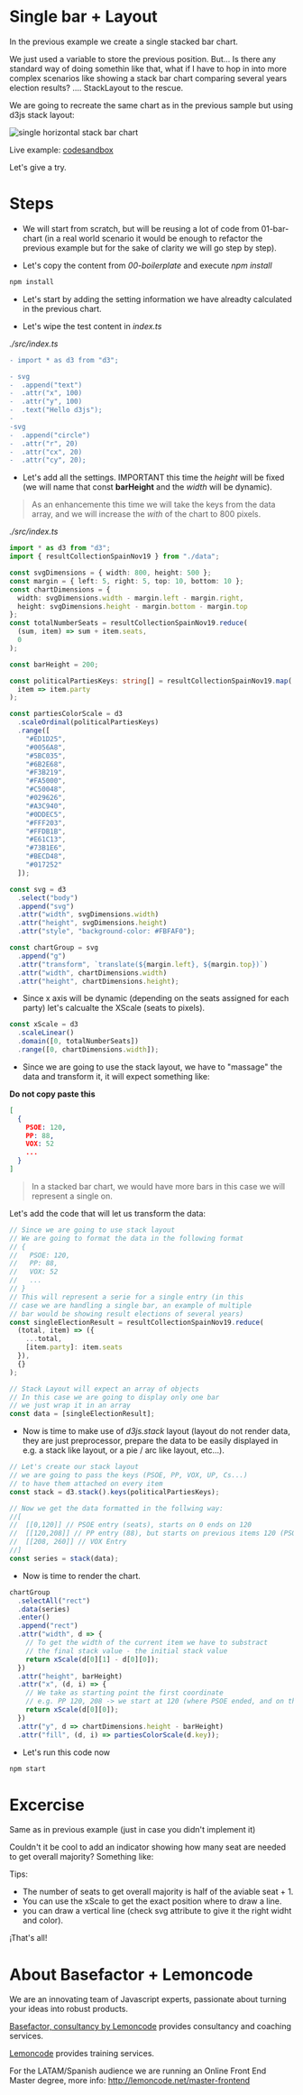 # Single bar + Layout

In the previous example we create a single stacked bar chart.

We just used a variable to store the previous position. But... Is there any
standard way of doing somethin like that, what if I have to hop in into
more complex scenarios like showing a stack bar chart comparing several
years election results? .... StackLayout to the rescue.

We are going to recreate the same chart as in the previous sample but
using d3js stack layout:

![single horizontal stack bar chart](./content/chart.png "single horizontal stack bar chart")

Live example: [codesandbox](https://codesandbox.io/s/nice-mccarthy-1jwtx)

Let's give a try.

# Steps

- We will start from scratch, but will be reusing a lot of code from 01-bar-chart
  (in a real world scenario it would be enough to refactor the previous example
  but for the sake of clarity we will go step by step).

- Let's copy the content from _00-boilerplate_ and execute _npm install_

```bash
npm install
```

- Let's start by adding the setting information we have alreadty calculated
  in the previous chart.

- Let's wipe the test content in _index.ts_

_./src/index.ts_

```diff
- import * as d3 from "d3";

- svg
-  .append("text")
-  .attr("x", 100)
-  .attr("y", 100)
-  .text("Hello d3js");
-
-svg
-  .append("circle")
-  .attr("r", 20)
-  .attr("cx", 20)
-  .attr("cy", 20);
```

- Let's add all the settings. IMPORTANT this time the _height_ will be fixed (we will
  name that const **barHeight** and the _width_ will be dynamic).

> As an enhancemente this time we will take the keys from the data array, and
> we will increase the _with_ of the chart to 800 pixels.

_./src/index.ts_

```typescript
import * as d3 from "d3";
import { resultCollectionSpainNov19 } from "./data";

const svgDimensions = { width: 800, height: 500 };
const margin = { left: 5, right: 5, top: 10, bottom: 10 };
const chartDimensions = {
  width: svgDimensions.width - margin.left - margin.right,
  height: svgDimensions.height - margin.bottom - margin.top
};
const totalNumberSeats = resultCollectionSpainNov19.reduce(
  (sum, item) => sum + item.seats,
  0
);

const barHeight = 200;

const politicalPartiesKeys: string[] = resultCollectionSpainNov19.map(
  item => item.party
);

const partiesColorScale = d3
  .scaleOrdinal(politicalPartiesKeys)
  .range([
    "#ED1D25",
    "#0056A8",
    "#5BC035",
    "#6B2E68",
    "#F3B219",
    "#FA5000",
    "#C50048",
    "#029626",
    "#A3C940",
    "#0DDEC5",
    "#FFF203",
    "#FFDB1B",
    "#E61C13",
    "#73B1E6",
    "#BECD48",
    "#017252"
  ]);

const svg = d3
  .select("body")
  .append("svg")
  .attr("width", svgDimensions.width)
  .attr("height", svgDimensions.height)
  .attr("style", "background-color: #FBFAF0");

const chartGroup = svg
  .append("g")
  .attr("transform", `translate(${margin.left}, ${margin.top})`)
  .attr("width", chartDimensions.width)
  .attr("height", chartDimensions.height);
```

- Since x axis will be dynamic (depending on the seats assigned for each party)
  let's calcualte the XScale (seats to pixels).

```typescript
const xScale = d3
  .scaleLinear()
  .domain([0, totalNumberSeats])
  .range([0, chartDimensions.width]);
```

- Since we are going to use the stack layout, we have to "massage" the data
  and transform it, it will expect something like:

**Do not copy paste this**

```json
[
  {
    PSOE: 120,
    PP: 88,
    VOX: 52
    ...
  }
]
```

> In a stacked bar chart, we would have more bars in this case we will represent a single on.

Let's add the code that will let us transform the data:

```typescript
// Since we are going to use stack layout
// We are going to format the data in the following format
// {
//   PSOE: 120,
//   PP: 88,
//   VOX: 52
//   ...
// }
// This will represent a serie for a single entry (in this
// case we are handling a single bar, an example of multiple
// bar would be showing result elections of several years)
const singleElectionResult = resultCollectionSpainNov19.reduce(
  (total, item) => ({
    ...total,
    [item.party]: item.seats
  }),
  {}
);

// Stack Layout will expect an array of objects
// In this case we are going to display only one bar
// we just wrap it in an array
const data = [singleElectionResult];
```

- Now is time to make use of _d3js.stack_ layout (layout do not render data, they
  are just preprocessor, prepare the data to be easily displayed in e.g. a stack like
  layout, or a pie / arc like layout, etc...).

```typescript
// Let's create our stack layout
// we are going to pass the keys (PSOE, PP, VOX, UP, Cs...)
// to have them attached on every item
const stack = d3.stack().keys(politicalPartiesKeys);

// Now we get the data formatted in the follwing way:
//[
//  [[0,120]] // PSOE entry (seats), starts on 0 ends on 120
//  [[120,208]] // PP entry (88), but starts on previous items 120 (PSOE)
//  [[208, 260]] // VOX Entry
//]
const series = stack(data);
```

- Now is time to render the chart.

```typescript
chartGroup
  .selectAll("rect")
  .data(series)
  .enter()
  .append("rect")
  .attr("width", d => {
    // To get the width of the current item we have to substract
    // the final stack value - the initial stack value
    return xScale(d[0][1] - d[0][0]);
  })
  .attr("height", barHeight)
  .attr("x", (d, i) => {
    // We take as starting point the first coordinate
    // e.g. PP 120, 208 -> we start at 120 (where PSOE ended, and on the width param sum up that value)
    return xScale(d[0][0]);
  })
  .attr("y", d => chartDimensions.height - barHeight)
  .attr("fill", (d, i) => partiesColorScale(d.key));
```

- Let's run this code now

```bash
npm start
```

# Excercise

Same as in previous example (just in case you didn't implement it)

Couldn't it be cool to add an indicator showing how many seat are needed to
get overall majority? Something like:

Tips:

- The number of seats to get overall majority is half of the aviable seat + 1.
- You can use the xScale to get the exact position where to draw a line.
- you can draw a vertical line (check svg attribute to give it the right
  widht and color).

¡That's all!

# About Basefactor + Lemoncode

We are an innovating team of Javascript experts, passionate about turning your ideas into robust products.

[Basefactor, consultancy by Lemoncode](http://www.basefactor.com) provides consultancy and coaching services.

[Lemoncode](http://lemoncode.net/services/en/#en-home) provides training services.

For the LATAM/Spanish audience we are running an Online Front End Master degree, more info: http://lemoncode.net/master-frontend
